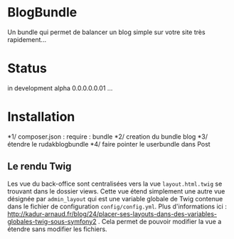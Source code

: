 BlogBundle
==========

Un bundle qui permet de balancer un blog simple sur votre site très rapidement...

Status
======

in development alpha 0.0.0.0.0.01 ...

#  Installation

*1/ composer.json : require : bundle
*2/ creation du bundle blog
*3/ étendre le rudakblogbundle
*4/ faire pointer le userbundle dans Post

## Le rendu Twig
Les vue du back-office sont centralisées vers la vue ```layout.html.twig``` se trouvant dans le dossier views. Cette vue étend simplement une autre vue désignée par ```admin_layout``` qui est une variable globale de Twig contenue dans le fichier de configuration ```config/config.yml```. Plus d'informations ici : http://kadur-arnaud.fr/blog/24/placer-ses-layouts-dans-des-variables-globales-twig-sous-symfony2 . Cela permet de pouvoir modifier la vue a étendre sans modifier les fichiers.

